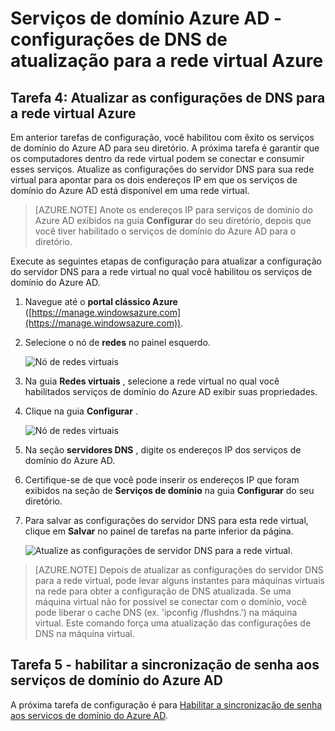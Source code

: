 <properties
    pageTitle="Serviços de domínio do Azure AD: Configurações de DNS de atualização para a rede virtual Azure | Microsoft Azure"
    description="Introdução ao Azure Active Directory Domain Services"
    services="active-directory-ds"
    documentationCenter=""
    authors="mahesh-unnikrishnan"
    manager="stevenpo"
    editor="curtand"/>

<tags
    ms.service="active-directory-ds"
    ms.workload="identity"
    ms.tgt_pltfrm="na"
    ms.devlang="na"
    ms.topic="get-started-article"
    ms.date="09/21/2016"
    ms.author="maheshu"/>

# <a name="azure-ad-domain-services---update-dns-settings-for-the-azure-virtual-network"></a>Serviços de domínio Azure AD - configurações de DNS de atualização para a rede virtual Azure

## <a name="task-4-update-dns-settings-for-the-azure-virtual-network"></a>Tarefa 4: Atualizar as configurações de DNS para a rede virtual Azure
Em anterior tarefas de configuração, você habilitou com êxito os serviços de domínio do Azure AD para seu diretório. A próxima tarefa é garantir que os computadores dentro da rede virtual podem se conectar e consumir esses serviços. Atualize as configurações do servidor DNS para sua rede virtual para apontar para os dois endereços IP em que os serviços de domínio do Azure AD está disponível em uma rede virtual.

> [AZURE.NOTE] Anote os endereços IP para serviços de domínio do Azure AD exibidos na guia **Configurar** do seu diretório, depois que você tiver habilitado o serviços de domínio do Azure AD para o diretório.

Execute as seguintes etapas de configuração para atualizar a configuração do servidor DNS para a rede virtual no qual você habilitou os serviços de domínio do Azure AD.

1. Navegue até o **portal clássico Azure** ([https://manage.windowsazure.com](https://manage.windowsazure.com)).

2. Selecione o nó de **redes** no painel esquerdo.

    ![Nó de redes virtuais](./media/active-directory-domain-services-getting-started/virtual-network-select.png)

3. Na guia **Redes virtuais** , selecione a rede virtual no qual você habilitados serviços de domínio do Azure AD exibir suas propriedades.

4. Clique na guia **Configurar** .

    ![Nó de redes virtuais](./media/active-directory-domain-services-getting-started/virtual-network-configure-tab.png)

5. Na seção **servidores DNS** , digite os endereços IP dos serviços de domínio do Azure AD.

6. Certifique-se de que você pode inserir os endereços IP que foram exibidos na seção de **Serviços de domínio** na guia **Configurar** do seu diretório.

7. Para salvar as configurações do servidor DNS para esta rede virtual, clique em **Salvar** no painel de tarefas na parte inferior da página.

   ![Atualize as configurações de servidor DNS para a rede virtual.](./media/active-directory-domain-services-getting-started/update-dns.png)

> [AZURE.NOTE] Depois de atualizar as configurações do servidor DNS para a rede virtual, pode levar alguns instantes para máquinas virtuais na rede para obter a configuração de DNS atualizada. Se uma máquina virtual não for possível se conectar com o domínio, você pode liberar o cache DNS (ex. 'ipconfig /flushdns.') na máquina virtual. Este comando força uma atualização das configurações de DNS na máquina virtual.


## <a name="task-5---enable-password-synchronization-to-azure-ad-domain-services"></a>Tarefa 5 - habilitar a sincronização de senha aos serviços de domínio do Azure AD
A próxima tarefa de configuração é para [Habilitar a sincronização de senha aos serviços de domínio do Azure AD](active-directory-ds-getting-started-password-sync.md).
